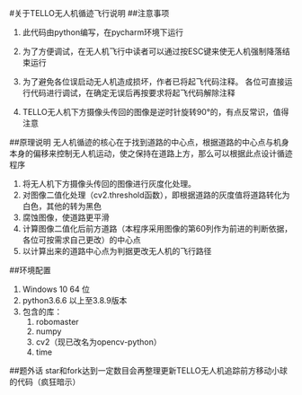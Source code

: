 #关于TELLO无人机循迹飞行说明
##注意事项

1. 此代码由python编写，在pycharm环境下运行
2. 为了方便调试，在无人机飞行中读者可以通过按ESC键来使无人机强制降落结束运行

2. 为了避免各位误启动无人机造成损坏，作者已将起飞代码注释。
各位可直接运行代码进行调试，在确定无误后再按要求将起飞代码解除注释

3. TELLO无人机下方摄像头传回的图像是逆时针旋转90°的，有点反常识，值得注意


##原理说明
无人机循迹的核心在于找到道路的中心点，根据道路的中心点与机身本身的偏移来控制无人机运动，使之保持在道路上方，那么可以根据此点设计循迹程序

1. 将无人机下方摄像头传回的图像进行灰度化处理。
2. 对图像二值化处理（cv2.threshold函数），即根据道路的灰度值将道路转化为白色，其他的转为黑色
3. 腐蚀图像，使道路更平滑
2. 计算图像二值化后前方道路（本程序采用图像的第60列作为前进的判断依据，各位可按需求自己更改）的中心点
3. 以计算出来的道路中心点为判据更改无人机的飞行路径

##环境配置
1. Windows 10 64 位
2. python3.6.6 以上至3.8.9版本
3. 包含的库：
	1. robomaster
	2. numpy
	3. cv2（现已改名为opencv-python）
	4. time


##题外话
star和fork达到一定数目会再整理更新TELLO无人机追踪前方移动小球的代码（疯狂暗示）